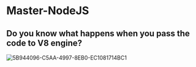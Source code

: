 # Master-NodeJS

## Do you know what happens when you pass the code to V8 engine?

![5B944096-C5AA-4997-8EB0-EC1081714BC1](https://github.com/user-attachments/assets/7ed4ae71-cba5-48b3-b900-99e242604298)

